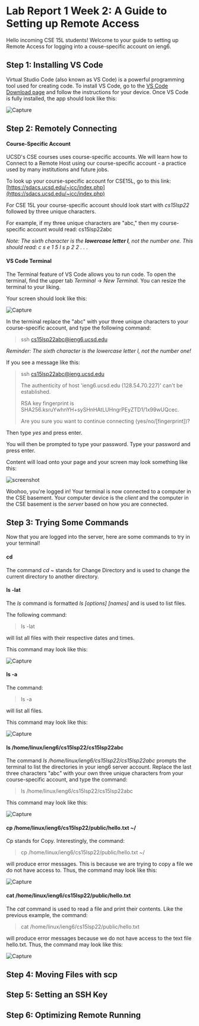 # Lab Report 1 Week 2: A Guide to Setting up Remote Access

Hello incoming CSE 15L students! Welcome to your guide to setting up Remote Access for logging into a couse-specific account on ieng6.

## Step 1: Installing VS Code
Virtual Studio Code (also known as VS Code) is a powerful programming tool used for creating code. To install VS Code, go to the [VS Code Download page](https://code.visualstudio.com/) and follow the instructions for your device. Once VS Code is fully installed, the app should look like this:



![Capture](https://user-images.githubusercontent.com/103288140/162634613-fdc35664-fd35-4e2b-b32b-597ecfc05aaf.PNG)

## Step 2: Remotely Connecting

#### Course-Specific Account
UCSD's CSE courses uses course-specific accounts. We will learn how to Connect to a Remote Host using our course-specific account - a practice used by many institutions and future jobs.

To look up your course-specific account for CSE15L, go to this link: [https://sdacs.ucsd.edu/~icc/index.php](https://sdacs.ucsd.edu/~icc/index.php) 

For CSE 15L your course-specific account should look start with *cs15lsp22* followed by three unique characters.

For example, if my three unique characters are "abc," then my course-specific account would read: cs15lsp22abc

*Note: The sixth character is the **lowercase letter l**, not the number one. This should read: c s e 1 5 l s p 2 2 . . .*


#### VS Code Terminal
The Terminal feature of VS Code allows you to run code. To open the terminal, find the upper tab *Terminal* &rarr; *New Terminal.* You can resize the terminal to your liking. 

Your screen should look like this:



![Capture](https://user-images.githubusercontent.com/103288140/162635318-140ee022-0aca-4317-b37f-79a0b3a24ae5.PNG)

In the terminal replace the "abc" with your three unique characters to your course-specific account, and type the following command: 
> ssh cs15lsp22abc@ieng6.ucsd.edu

*Reminder: The sixth character is the lowercase letter l, not the number one!*

If you see a message like this:
> ssh cs15lsp22abc@ieng.ucsd.edu
> 
> The authenticity of host 'ieng6.ucsd.edu (128.54.70.227)' can't be established.
> 
> RSA key fingerprint is 
> SHA256.ksruYwhnYH+sySHnHAtLUHngrPEyZTD1/1x99wUQcec.
> 
> Are you sure you want to continue connecting
> (yes/no/[fingerprint])?

Then type *yes* and press enter.

You will then be prompted to type your password. 
Type your password and press enter. 

Content will load onto your page and your screen may look something like this:



![screenshot](https://user-images.githubusercontent.com/103288140/162636340-bdcc58d6-1794-42de-ab6f-e0f3f6af6dbb.PNG)


Woohoo, you're logged in! Your terminal is now connected to a computer in the CSE basement. Your computer device is the *client* and the computer in the CSE basement is the *server* based on how you are connected. 

## Step 3: Trying Some Commands
Now that you are logged into the server, here are some commands to try in your terminal!

#### cd
The command *cd* ~ stands for Change Directory and is used to change the current directory to another directory.

#### ls -lat
The *ls* command is formatted *ls [options] [names]* and is used to list files. 

The following command:
> ls -lat

will list all files with their respective dates and times. 

This command may look like this:



![Capture](https://user-images.githubusercontent.com/103288140/162639061-cde4df08-5d4f-47e8-aca0-10b3f1b48abd.PNG)

#### ls -a

The command:
> ls -a

will list all files. 

This command may look like this: 



![Capture](https://user-images.githubusercontent.com/103288140/162639089-286d87a8-9d91-4bf7-a6c5-414fc3face1d.PNG)


#### ls /home/linux/ieng6/cs15lsp22/cs15lsp22abc
The command *ls /home/linux/ieng6/cs15lsp22/cs15lsp22abc* prompts the terminal to list the directories in your ieng6 server account. 
Replace the last three characters "abc" with your own three unique characters from your course-specific account, and type the command:
> ls /home/linux/ieng6/cs15lsp22/cs15lsp22abc

This command may look like this:



![Capture](https://user-images.githubusercontent.com/103288140/162639150-b15b42e9-c409-4a94-8336-0f08af949f95.PNG)


#### cp /home/linux/ieng6/cs15lsp22/public/hello.txt ~/
Cp stands for Copy. Interestingly, the command:
> cp /home/linux/ieng6/cs15lsp22/public/hello.txt ~/

will produce error messages. This is because we are trying to copy a file we do not have access to. Thus, the command may look like this:



![Capture](https://user-images.githubusercontent.com/103288140/162640064-769d4022-9653-453a-aa6c-7341deee877f.PNG)


#### cat /home/linux/ieng6/cs15lsp22/public/hello.txt
The *cat* command is used to read a file and print their contents. Like the previous example, the command:
> cat /home/linux/ieng6/cs15lsp22/public/hello.txt

will produce error messages because we do not have access to the text file hello.txt. Thus, the command may look like this:



![Capture](https://user-images.githubusercontent.com/103288140/162640167-9d5486f4-1198-48a5-bee0-98f1ce64c19d.PNG)



## Step 4: Moving Files with scp


## Step 5: Setting an SSH Key


## Step 6: Optimizing Remote Running



